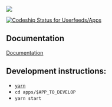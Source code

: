 [![](https://data.jsdelivr.com/v1/package/npm/@linkexchange/widgets/badge)](https://www.jsdelivr.com/package/npm/@linkexchange/widgets)

[ ![Codeship Status for Userfeeds/Apps](https://app.codeship.com/projects/9429b0d0-3583-0135-2853-7e1f21584d06/status?branch=master)](https://app.codeship.com/projects/227084)

## Documentation
[Documentation](https://userfeeds-platform.readthedocs-hosted.com/en/latest/ref/widgets.html)


## Development instructions:
- [`yarn`](https://yarnpkg.com/en/docs/install)
- `cd apps/$APP_TO_DEVELOP`
- `yarn start`
